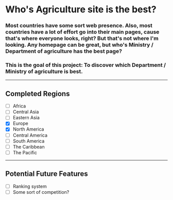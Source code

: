 # Who's Agriculture site is the best?

### Most countries have some sort web presence. Also, most countries have a lot of effort go into their main pages, cause that's where everyone looks, right? But that's not where I'm looking. Any homepage can be great, but who's Ministry / Department of agriculture has the best page?

### This is the goal of this project: To discover which Department / Ministry of agriculture is best.

---
## Completed Regions
- [ ] Africa
- [ ] Central Asia
- [ ] Eastern Asia
- [X] Europe
- [X] North America
- [ ] Central America
- [ ] South America
- [ ] The Caribbean
- [ ] The Pacific 

---

## Potential Future Features
- [ ] Ranking system
- [ ] Some sort of competition?
